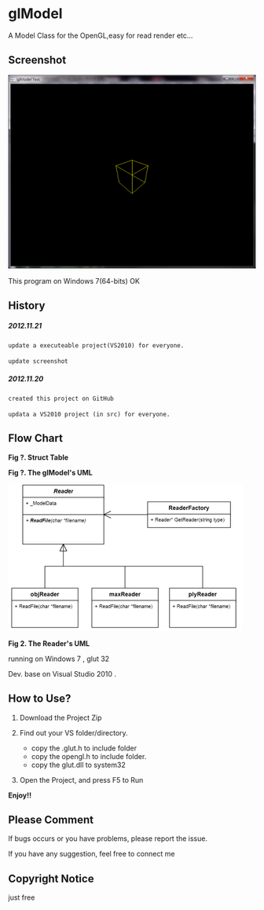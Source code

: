 glModel 
========
  A Model Class for the OpenGL,easy for read render etc...

## Screenshot

![Screenshot for Running][Screenshot]

This program on Windows 7(64-bits) OK



## History

##### 2012.11.21 
	update a executeable project(VS2010) for everyone.
	
	update screenshot 
	
##### 2012.11.20 
	created this project on GitHub
	
	updata a VS2010 project (in src) for everyone.




## Flow Chart

**Fig ?. Struct Table**

**Fig ?. The glModel's UML**


![Reader's UML][ReaderUML]
 
**Fig 2. The Reader's UML**





running on Windows 7 , glut 32

Dev. base on Visual Studio 2010 .


## How to Use?



1. Download the Project   Zip

2. Find out your VS folder/directory.
    - copy the .glut.h to include folder
    - copy the opengl.h to include folder.
    - copy the glut.dll to system32
    
3. Open the Project, and press F5 to Run 
   

**Enjoy!!**

## Please Comment

If bugs occurs or you have problems, please report the issue.

If you have any suggestion, feel free to connect me 


## Copyright Notice

just free

[ReaderUML]:http://github.com/wupojung/glModel/raw/master/image/Reader.png
[Screenshot]:http://github.com/wupojung/glModel/raw/master/image/Screenshot.png